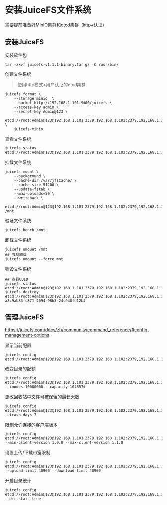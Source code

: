 # 安装JuiceFS文件系统

需要提前准备好MinIO集群和etcd集群（http+认证）



## 安装JuiceFS

安装软件包

```
tar -zxvf juicefs-v1.1.1-binary.tar.gz -C /usr/bin/
```

创建文件系统

> 使用http模式+用户认证的etcd集群

```
juicefs format \
    --storage minio  \
    --bucket http://192.168.1.101:9000/juicefs \
    --access-key admin \
    --secret-key Admin@123 \
    etcd://root:Admin@123@192.168.1.101:2379,192.168.1.102:2379,192.168.1.103:2379/jfs \
    juicefs-minio
```

查看文件系统

```
juicefs status etcd://root:Admin@123@192.168.1.101:2379,192.168.1.102:2379,192.168.1.103:2379/jfs
```

挂载文件系统

```
juicefs mount \
    --background \
    --cache-dir /var/jfsCache/ \
    --cache-size 51200 \
    --update-fstab \
    --max-uploads=50 \
    --writeback \
    etcd://root:Admin@123@192.168.1.101:2379,192.168.1.102:2379,192.168.1.103:2379/jfs /mnt
```

验证文件系统

```
juicefs bench /mnt
```

卸载文件系统

```
juicefs umount /mnt
## 强制卸载
juicefs umount --force mnt
```

销毁文件系统

```
## 查看UUID
juicefs status etcd://root:Admin@123@192.168.1.101:2379,192.168.1.102:2379,192.168.1.103:2379/jfs
juicefs destroy etcd://root:Admin@123@192.168.1.101:2379,192.168.1.102:2379,192.168.1.103:2379/jfs a8c9ab85-c871-4094-98b3-24c940fd12b8
```



## 管理JuiceFS

https://juicefs.com/docs/zh/community/command_reference/#config-management-options

显示当前配置

```
juicefs config etcd://root:Admin@123@192.168.1.101:2379,192.168.1.102:2379,192.168.1.103:2379/jfs
```

改变目录的配额

```
juicefs config etcd://root:Admin@123@192.168.1.101:2379,192.168.1.102:2379,192.168.1.103:2379/jfs --inodes 10000000 --capacity 1048576
```

更改回收站中文件可被保留的最长天数

```
juicefs config etcd://root:Admin@123@192.168.1.101:2379,192.168.1.102:2379,192.168.1.103:2379/jfs --trash-days 7
```

限制允许连接的客户端版本

```
juicefs config etcd://root:Admin@123@192.168.1.101:2379,192.168.1.102:2379,192.168.1.103:2379/jfs --min-client-version 1.0.0 --max-client-version 1.1.0
```

设置上传/下载带宽限制

```
juicefs config etcd://root:Admin@123@192.168.1.101:2379,192.168.1.102:2379,192.168.1.103:2379/jfs --upload-limit 40960 --download-limit 40960
```

开启目录统计

```
juicefs config etcd://root:Admin@123@192.168.1.101:2379,192.168.1.102:2379,192.168.1.103:2379/jfs --dir-stats true
```

